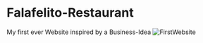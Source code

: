 # Falafelito-Restaurant
My first ever Website inspired by a Business-Idea
![FirstWebsite](https://user-images.githubusercontent.com/37998304/105627628-442e5a00-5e38-11eb-9533-7242ea73ccb0.png)
